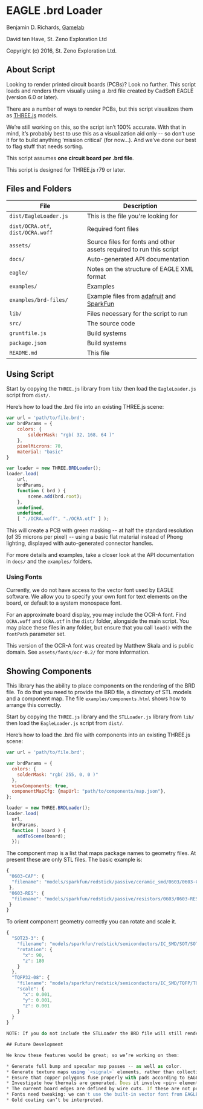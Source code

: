 # EAGLE .brd Loader

Benjamin D. Richards,
[Gamelab](http://gamefroot.com/)

David ten Have,
St. Zeno Exploration Ltd

Copyright (c) 2016, St. Zeno Exploration Ltd.

## About Script

Looking to render printed circuit boards (PCBs)? Look no further. This script loads and renders them visually using a .brd file created by CadSoft EAGLE (version 6.0 or later).

There are a number of ways to render PCBs, but this script visualizes them as [THREE.js](http://threejs.org/) models.

We’re still working on this, so the script isn’t 100% accurate. With that in mind, it’s probably best to use this as a visualization aid only -- so don’t use it for to build anything ‘mission critical’ (for now...). And we’ve done our best to flag stuff that needs sorting.

This script assumes **one circuit board per .brd file**.

This script is designed for THREE.js r79 or later.

## Files and Folders

File| Description
----|------------
`dist/EagleLoader.js` | This is the file you're looking for
`dist/OCRA.otf`, `dist/OCRA.woff` | Required font files
`assets/` | Source files for fonts and other assets required to run this script
`docs/` | Auto-generated API documentation
`eagle/`| Notes on the structure of EAGLE XML format
`examples/`| Examples
`examples/brd-files/`| Example files from [adafruit](http://adafru.it) and [SparkFun](http://sparkfun.com)
`lib/`| Files necessary for the script to run
`src/`| The source code
`gruntfile.js`| Build systems
`package.json`| Build systems
`README.md`	| This file

## Using Script

Start by copying the `THREE.js` library from `lib/` then load the `EagleLoader.js` script from `dist/`.

Here’s how to load the .brd file into an existing THREE.js scene:

```javascript
var url = 'path/to/file.brd';
var brdParams = {
    colors: {
        solderMask: "rgb( 32, 168, 64 )"
    },
    pixelMicrons: 70,
    material: "basic"
}

var loader = new THREE.BRDLoader();
loader.load(
    url,
    brdParams,
    function ( brd ) {
        scene.add(brd.root);
    },
    undefined,
    undefined,
    [ "./OCRA.woff", "./OCRA.otf" ] );
```

This will create a PCB with green masking -- at half the standard resolution (of 35 microns per pixel) -- using a basic flat material instead of Phong lighting, displayed with auto-generated connector handles.

For more details and examples, take a closer look at the API documentation in `docs/` and the `examples/` folders.

### Using Fonts

Currently, we do not have access to the vector font used by EAGLE software. We allow you to specify your own font for text elements on the board, or default to a system monospace font.

For an approximate board display, you may include the OCR-A font. Find `OCRA.woff` and `OCRA.otf` in the `dist/` folder, alongside the main script. You may place these files in any folder, but ensure that you call `load()` with the `fontPath` parameter set.

This version of the OCR-A font was created by Matthew Skala and is public domain. See `assets/fonts/ocr-0.2/` for more information.

## Showing Components

This library has the ability to place components on the rendering of the BRD file. To do that you need to provide the BRD file, a directory of STL models and a component map. The file `examples/components.html` shows how to arrange this correctly.

Start by copying the `THREE.js` library and the `STLLoader.js` library from `lib/` then load the `EagleLoader.js` script from `dist/`.

Here’s how to load the .brd file with components into an existing THREE.js scene:

```javascript
var url = 'path/to/file.brd';

var brdParams = {
  colors: {
    solderMask: "rgb( 255, 0, 0 )"
  },
  viewComponents: true,
  componentMapCfg: {mapUrl: "path/to/components/map.json"},
};

loader = new THREE.BRDLoader();
loader.load(
  url,
  brdParams,
  function ( board ) {
    addToScene(board);
  });
```

The component map is a list that maps package names to geometry files. At present these are only STL files. The basic example is:

 ```javascript
 {
  "0603-CAP": {
   "filename": "models/sparkfun/redstick/passive/ceramic_smd/0603/0603-CAP.stl"
  },
  "0603-RES": {
   "filename": "models/sparkfun/redstick/passive/resistors/0603/0603-RES.stl"
  }
}
```

To orient component geometry correctly you can rotate and scale it.

```javascript
{
  "SOT23-3": {
    "filename": "models/sparkfun/redstick/semiconductors/IC_SMD/SOT/SOT23-3.STL",
    "rotation": {
      "x": 90,
      "z": 180
    }
  },
  "TQFP32-08": {
    "filename": "models/sparkfun/redstick/semiconductors/IC_SMD/TQFP/TQFP32-08/TQFP32-08.stl",
    "scale": {
      "x": 0.001,
      "y": 0.001,
      "z": 0.001
    }
  }
}

NOTE: If you do not include the STLLoader the BRD file will still render - but no components will display. Look for the following error in your javascript console: `You need to add THREE.STLLoader to see components on your BRD file.`

## Future Development

We know these features would be great; so we’re working on them:

* Generate full bump and specular map passes -- as well as color.
* Generate texture maps using `<signal>` elements, rather than collections of components. This will allow the script to correctly layer copper traces, connect to ground planes, and process orphans.
* Ensure that copper polygons fuse properly with pads according to EAGLE rules.
* Investigate how thermals are generated. Does it involve <pin> elements?
* The current board edges are defined by wire cuts. If these are not present, no bounds will be generated. A `<polygon>` element tagged as OUTLINES may be a valid alternative, but this has not been implemented or tested yet.
* Fonts need tweaking: we can't use the built-in vector font from EAGLE.
* Gold coating can’t be interpreted.
